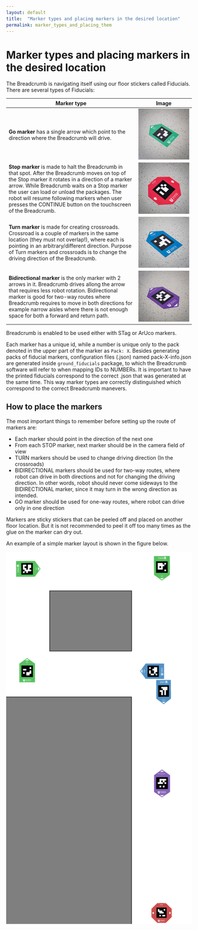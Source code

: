 ```yaml
---
layout: default
title:  "Marker types and placing markers in the desired location"
permalink: marker_types_and_placing_them
---
```


# Marker types and placing markers in the desired location


The Breadcrumb is navigating itself using our floor stickers called Fiducials. There are several types of Fiducials:

| Marker type        | Image           |
| ------------- |:-------------:|
|  **Go marker**  has a single arrow which point to the direction where the Breadcrumb will drive. | <img src="breadcrumb/basic_usage/marker_info/go_marker.jpg" >  |
|  **Stop marker** is made to halt the Breadcrumb in that spot. After the Breadcrumb moves on top of the Stop marker it rotates in a direction of a marker arrow. While Breadcrumb waits on a Stop marker the user can load or unload the packages. The robot will resume following markers when user presses the CONTINUE button on the touchscreen of the Breadcrumb. | <img src="breadcrumb/basic_usage/marker_info/stop_marker.jpg" >  |
|  **Turn marker** is made for creating crossroads. Crossroad is a couple of markers in the same location (they must not overlap!), where each is pointing in an arbitrary/different direction. Purpose of Turn markers and crossroads is to change the driving direction of the Breadcrumb. | <img src="breadcrumb/basic_usage/marker_info/turn_marker.jpg" >  |
|  **Bidirectional marker** is the only marker with 2 arrows in it. Breadcrumb drives allong the arrow that requires less robot rotation. Bidirectional marker is good for two-way routes where Breadcrumb requires to move in both directions for example narrow aisles where there is not enough space for both a forward and return path. | <img src="breadcrumb/basic_usage/marker_info/bidirectional_marker.jpg" >  |

Breadcrumb is enabled to be used either with STag or ArUco markers.

Each marker has a unique id, while a number is unique only to the pack denoted in the upper part of the marker as `Pack: X`.
Besides generating packs of fiducial markers, configuration files (.json) named pack-X-info.json are generated inside `ground_fiducials` package, to which the Breadcrumb software will refer to when mapping IDs to NUMBERs.
It is important to have the printed fiducials correspond to the correct .json that was generated at the same time.
This way marker types are correctly distinguished which correspond to the correct Breadcrumb manevers.



## How to place the markers

The most important things to remember before setting up the route of markers are:
- Each marker should point in the direction of the next one
- From each STOP marker, next marker should be in the camera field of view
- TURN markers should be used to change driving direction (In the crossroads)
- BIDIRECTIONAL markers should be used for two-way routes, where robot can drive in both directions and not for changing the driving direction. In other words, robot should never come sideways to the BIDIRECTIONAL marker, since it may turn in the wrong direction as intended.
- GO marker should be used for one-way routes, where robot can drive only in one direction


Markers are sticky stickers that can be peeled off and placed on another floor location. But it is not recommended to peel it off too many times as the glue on the marker can dry out.

An example of a simple marker layout is shown in the figure below.

<img src="breadcrumb/assets/Map_example1.png" >

